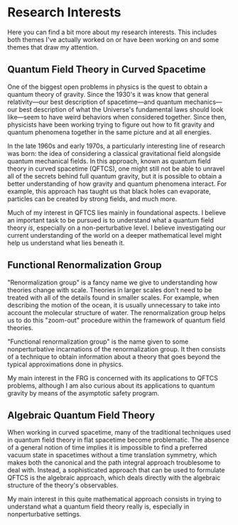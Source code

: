# Research Interests

Here you can find a bit more about my research interests. This includes both themes I've actually worked on or have been working on and some themes that draw my attention. 

## Quantum Field Theory in Curved Spacetime

One of the biggest open problems in physics is the quest to obtain a quantum theory of gravity. Since the 1930's it was know that general relativity—our best description of spacetime—and quantum mechanics—our best description of what the Universe's fundamental laws should look like—seem to have weird behaviors when considered together. Since then, physicists have been working trying to figure out how to fit gravity and quantum phenomena together in the same picture and at all energies.

In the late 1960s and early 1970s, a particularly interesting line of research was born: the idea of considering a classical gravitational field alongside quantum mechanical fields. In this approach, known as quantum field theory in curved spacetime (QFTCS), one might still not be able to unravel all of the secrets behind full quantum gravity, but it is possible to obtain a better understanding of how gravity and quantum phenomena interact. For example, this approach has taught us that black holes can evaporate, particles can be created by strong fields, and much more. 

Much of my interest in QFTCS lies mainly in foundational aspects. I believe an important task to be pursued is to understand what a quantum field theory _is_, especially on a non-perturbative level. I believe investigating our current understanding of the world on a deeper mathematical level might help us understand what lies beneath it. 

## Functional Renormalization Group

"Renormalization group" is a fancy name we give to understanding how theories change with scale. Theories in larger scales don't need to be treated with all of the details found in smaller scales. For example, when describing the motion of the ocean, it is usually unnecessary to take into account the molecular structure of water. The renormalization group helps us to do this "zoom-out" procedure within the framework of quantum field theories. 

"Functional renormalization group" is the name given to some nonperturbative incarnations of the renormalization group. It then consists of a technique to obtain information about a theory that goes beyond the typical approximations done in physics. 

My main interest in the FRG is concerned with its applications to QFTCS problems, although I am also curious about its applications to quantum gravity by means of the asymptotic safety program.

## Algebraic Quantum Field Theory

When working in curved spacetime, many of the traditional techniques used in quantum field theory in flat spacetime become problematic. The absence of a general notion of time implies it is impossible to find a preferred vacuum state in spacetimes without a time translation symmetry, which makes both the canonical and the path integral approach troublesome to deal with. Instead, a sophisticated approach that can be used to formulate QFTCS is the algebraic approach, which deals directly with the algebraic structure of the theory's observables. 

My main interest in this quite mathematical approach consists in trying to understand what a quantum field theory really is, especially in nonperturbative settings.
